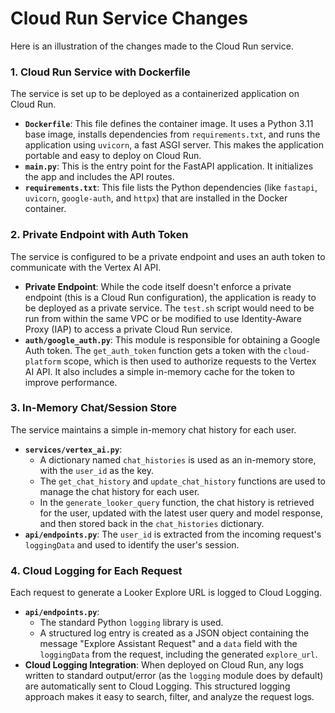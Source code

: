# Cloud Run Service Changes

Here is an illustration of the changes made to the Cloud Run service.

### 1. Cloud Run Service with Dockerfile

The service is set up to be deployed as a containerized application on Cloud Run.

*   **`Dockerfile`**: This file defines the container image. It uses a Python 3.11 base image, installs dependencies from `requirements.txt`, and runs the application using `uvicorn`, a fast ASGI server. This makes the application portable and easy to deploy on Cloud Run.
*   **`main.py`**: This is the entry point for the FastAPI application. It initializes the app and includes the API routes.
*   **`requirements.txt`**: This file lists the Python dependencies (like `fastapi`, `uvicorn`, `google-auth`, and `httpx`) that are installed in the Docker container.

### 2. Private Endpoint with Auth Token

The service is configured to be a private endpoint and uses an auth token to communicate with the Vertex AI API.

*   **Private Endpoint**: While the code itself doesn't enforce a private endpoint (this is a Cloud Run configuration), the application is ready to be deployed as a private service. The `test.sh` script would need to be run from within the same VPC or be modified to use Identity-Aware Proxy (IAP) to access a private Cloud Run service.
*   **`auth/google_auth.py`**: This module is responsible for obtaining a Google Auth token. The `get_auth_token` function gets a token with the `cloud-platform` scope, which is then used to authorize requests to the Vertex AI API. It also includes a simple in-memory cache for the token to improve performance.

### 3. In-Memory Chat/Session Store

The service maintains a simple in-memory chat history for each user.

*   **`services/vertex_ai.py`**:
    *   A dictionary named `chat_histories` is used as an in-memory store, with the `user_id` as the key.
    *   The `get_chat_history` and `update_chat_history` functions are used to manage the chat history for each user.
    *   In the `generate_looker_query` function, the chat history is retrieved for the user, updated with the latest user query and model response, and then stored back in the `chat_histories` dictionary.
*   **`api/endpoints.py`**: The `user_id` is extracted from the incoming request's `loggingData` and used to identify the user's session.

### 4. Cloud Logging for Each Request

Each request to generate a Looker Explore URL is logged to Cloud Logging.

*   **`api/endpoints.py`**:
    *   The standard Python `logging` library is used.
    *   A structured log entry is created as a JSON object containing the message "Explore Assistant Request" and a `data` field with the `loggingData` from the request, including the generated `explore_url`.
*   **Cloud Logging Integration**: When deployed on Cloud Run, any logs written to standard output/error (as the `logging` module does by default) are automatically sent to Cloud Logging. This structured logging approach makes it easy to search, filter, and analyze the request logs.
